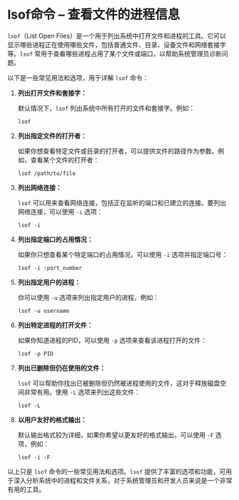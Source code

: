 # lsof命令 – 查看文件的进程信息

`lsof`（List Open Files）是一个用于列出系统中打开文件和进程的工具。它可以显示哪些进程正在使用哪些文件，包括普通文件、目录、设备文件和网络套接字等。`lsof` 常用于查看哪些进程占用了某个文件或端口，以帮助系统管理员诊断问题。

以下是一些常见用法和选项，用于详解 `lsof` 命令：

1. **列出打开文件和套接字：**

   默认情况下，`lsof` 列出系统中所有打开的文件和套接字。例如：

   ```
   lsof
   ```

2. **列出指定文件的打开者：**

   如果你想查看特定文件或目录的打开者，可以提供文件的路径作为参数。例如，查看某个文件的打开者：

   ```
   lsof /path/to/file
   ```

3. **列出网络连接：**

   `lsof` 可以用来查看网络连接，包括正在监听的端口和已建立的连接。要列出网络连接，可以使用 `-i` 选项：

   ```
   lsof -i
   ```

4. **列出指定端口的占用情况：**

   如果你只想查看某个特定端口的占用情况，可以使用 `-i` 选项并指定端口号：

   ```
   lsof -i :port_number
   ```

5. **列出指定用户的进程：**

   你可以使用 `-u` 选项来列出指定用户的进程，例如：

   ```
   lsof -u username
   ```

6. **列出特定进程的打开文件：**

   如果你知道进程的PID，可以使用 `-p` 选项来查看该进程打开的文件：

   ```
   lsof -p PID
   ```

7. **列出已删除但仍在使用的文件：**

   `lsof` 可以帮助你找出已被删除但仍然被进程使用的文件，这对于释放磁盘空间非常有用。使用 `-L` 选项来列出这些文件：

   ```
   lsof -L
   ```

8. **以用户友好的格式输出：**

   默认输出格式较为详细，如果你希望以更友好的格式输出，可以使用 `-F` 选项，例如：

   ```
   lsof -i -F
   ```

以上只是 `lsof` 命令的一些常见用法和选项。`lsof` 提供了丰富的选项和功能，可用于深入分析系统中的进程和文件关系，对于系统管理员和开发人员来说是一个非常有用的工具。

